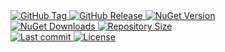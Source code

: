 <a href="https://github.com/TJC-Tools/TJC.Collection.GUI/tags">
  <img alt="GitHub Tag" src="https://img.shields.io/github/v/tag/TJC-Tools/TJC.Collection.GUI?style=for-the-badge&logo=tag&logoColor=white&labelColor=24292f&color=blue" />
</a>

<a href="https://github.com/TJC-Tools/TJC.Collection.GUI/releases/latest">
  <img alt="GitHub Release" src="https://img.shields.io/github/v/release/TJC-Tools/TJC.Collection.GUI?style=for-the-badge&logo=starship&logoColor=D9E0EE&labelColor=302D41&&color=green&include_prerelease&sort=semver" />
</a>

<a href="https://www.nuget.org/packages/TJC.Collection.GUI">
  <img alt="NuGet Version" src="https://img.shields.io/nuget/v/TJC.Collection.GUI?style=for-the-badge&logo=nuget&logoColor=white&labelColor=004880&color=blue" />
</a>

<br/>

<a href="https://www.nuget.org/packages/TJC.Collection.GUI">
  <img alt="NuGet Downloads" src="https://img.shields.io/nuget/dt/TJC.Collection.GUI?style=for-the-badge&logo=nuget&logoColor=white&labelColor=004880&color=yellow" />
</a>

<a href="https://github.com/TJC-Tools/TJC.Collection.GUI">
  <img alt="Repository Size" src="https://img.shields.io/github/repo-size/TJC-Tools/TJC.Collection.GUI?style=for-the-badge&logo=files&logoColor=white&labelColor=24292f&color=orange" />
</a>

<br/>

<a href="https://github.com/TJC-Tools/TJC.Collection.GUI">
  <img alt="Last commit" src="https://img.shields.io/github/last-commit/TJC-Tools/TJC.Collection.GUI?style=for-the-badge&logo=git&logoColor=D9E0EE&labelColor=302D41&color=mediumpurple"/>
</a>

<a href="LICENSE">
  <img alt="License" src="https://img.shields.io/github/license/TJC-Tools/TJC.Collection.GUI.svg?style=for-the-badge&logo=balance-scale&logoColor=white&labelColor=333333&color=blueviolet" />
</a>
